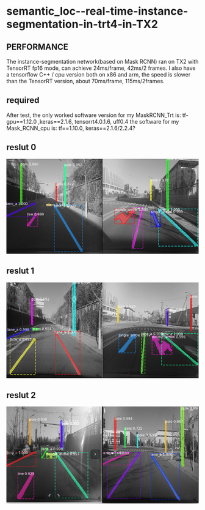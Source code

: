 # semantic_loc--real-time-instance-segmentation-in-trt4-in-TX2

## PERFORMANCE
The instance-segmentation network(based on Mask RCNN) ran on TX2 with TensorRT fp16 mode, can achieve 24ms/frame, 42ms/2 frames. 
I also have a tensorflow C++ / cpu version both on x86 and arm, the speed is slower than the TensorRT version, about 70ms/frame, 115ms/2frames.

## required
After test, the only worked software version for my MaskRCNN_Trt is:
tf-gpu==1.12.0 ,keras==2.1.6, tensorrt4.0.1.6, uff0.4
the software for my Mask_RCNN_cpu is:
tf==1.10.0, keras==2.1.6/2.2.4?



## reslut 0
<p align="center">
<img src="https://github.com/hwh-hit/semantic_loc--real-time-instance-segmentation-in-trt4-TX2/raw/main/results/r0.png">
</p>

## reslut 1
<p align="center">
<img src="https://github.com/hwh-hit/semantic_loc--real-time-instance-segmentation-in-trt4-TX2/raw/main/results/r1.png">
</p>

## reslut 2
<p align="center">
<img src="https://github.com/hwh-hit/semantic_loc--real-time-instance-segmentation-in-trt4-TX2/raw/main/results/r2.png">
</p>
